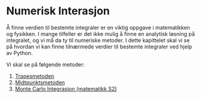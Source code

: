 # Numerisk Interasjon

Å finne verdien til bestemte integraler er en viktig oppgave i matematikken og fysikken. I mange tilfeller er det ikke mulig å finne en analytisk løsning på integralet, og vi må da ty til numeriske metoder. I dette kapittelet skal vi se på hvordan vi kan finne tilnærmede verdier til bestemte integraler ved hjelp av Python. 

Vi skal se på følgende metoder:

1. [Trapesmetoden](trapesmetoden)
2. [Midtpunktsmetoden](midtpunktsmetoden)
3. [Monte Carlo Integrasjon (matematikk S2)](mc_integrasjon)

